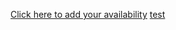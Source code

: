 [Click here to add your availability](https://lettucemeet.com/l/YOOro)
<a href="https://lettucemeet.com/l/YOOro" target="_blank">test</a>
